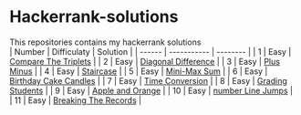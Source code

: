  # Hackerrank-solutions
 This repositories contains my hackerrank solutions
<br>
| Number | Difficulaty | Solution |
| ------ | ----------- | -------- |
| 1 | Easy | <a href="https://github.com/Dursunipek/hackerrank-solutions/blob/main/1-easy-compare_the_triplets.py">Compare The Triplets</a> |
| 2 | Easy | <a href="https://github.com/Dursunipek/hackerrank-solutions/blob/main/2-easy-Diagonal_Difference.py">Diagonal Difference</a> |
| 3 | Easy | <a href="https://github.com/Dursunipek/hackerrank-solutions/blob/main/3-easy-Plus_Minus.py">Plus Minus</a> |
| 4 | Easy | <a href="https://github.com/Dursunipek/hackerrank-solutions/blob/main/4-easy-Staircase.py">Staircase</a> |
| 5 | Easy | <a href="https://github.com/Dursunipek/hackerrank-solutions/blob/main/5-easy-Mini_Max_Sum.py">Mini-Max Sum</a> |
| 6 | Easy | <a href="https://github.com/Dursunipek/hackerrank-solutions/blob/main/6-easy-Birthday_cake_candles.py">Birthday Cake Candles</a> |
| 7 | Easy | <a href="https://github.com/Dursunipek/hackerrank-solutions/blob/main/7-easy-time_conversion.py">Time Conversion</a> |
| 8 | Easy | <a href="https://github.com/Dursunipek/hackerrank-solutions/blob/main/8-easy-grading_students.py">Grading Students</a> |
| 9 | Easy | <a href="https://github.com/Dursunipek/hackerrank-solutions/blob/main/9-easy-Apple_and_Orange.py">Apple and Orange</a> |
| 10 | Easy | <a href="https://github.com/Dursunipek/hackerrank-solutions/blob/main/10-easy-number-line-jumps.py">number Line Jumps</a> |
| 11 | Easy | <a href="https://github.com/Dursunipek/hackerrank-solutions/blob/main/11-easy-Breaking_the_Records.py">Breaking The Records</a> |
